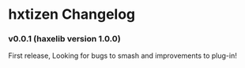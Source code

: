 # hxtizen Changelog

### v0.0.1 (haxelib version 1.0.0)

First release, Looking for bugs to smash and improvements to plug-in!
